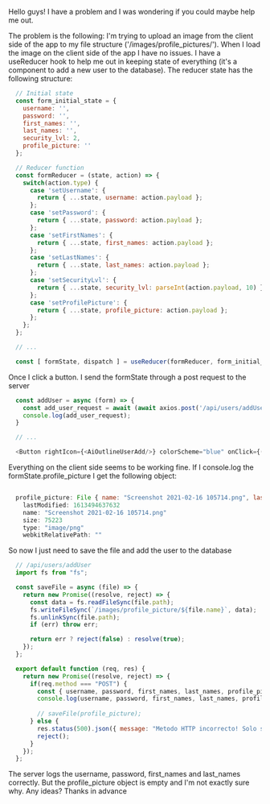 Hello guys! I have a problem and I was wondering if you could maybe help me out. 

The problem is the following: I'm trying to upload an image from the client side of the app to my file structure ('/images/profile_pictures/').
When I load the image on the client side of the app I have no issues. I have a useReducer hook to help me out in keeping state of everything (it's a component to add a new user to the database).
The reducer state has the following structure:

```js
  // Initial state
  const form_initial_state = {
    username: '',
    password: '',
    first_names: '',
    last_names: '',
    security_lvl: 2,
    profile_picture: ''
  };

  // Reducer function
  const formReducer = (state, action) => {
    switch(action.type) {
      case 'setUsername': {
        return { ...state, username: action.payload };
      };
      case 'setPassword': {
        return { ...state, password: action.payload };
      };
      case 'setFirstNames': {
        return { ...state, first_names: action.payload };
      };
      case 'setLastNames': {
        return { ...state, last_names: action.payload };
      };
      case 'setSecurityLvl': {
        return { ...state, security_lvl: parseInt(action.payload, 10) };
      };
      case 'setProfilePicture': {
        return { ...state, profile_picture: action.payload };
      };
    };
  };

  // ...

  const [ formState, dispatch ] = useReducer(formReducer, form_initial_state);
```

Once I click a button. I send the formState through a post request to the server

```js
  const addUser = async (form) => {
    const add_user_request = await (await axios.post('/api/users/addUser', form)).data;
    console.log(add_user_request);
  }

  // ...

  <Button rightIcon={<AiOutlineUserAdd/>} colorScheme="blue" onClick={() => addUser(formState)}>Agregar</Button>
```

Everything on the client side seems to be working fine. If I console.log the formState.profile_picture I get the following object:

```js

  profile_picture: File { name: "Screenshot 2021-02-16 105714.png", lastModified: 1613494637632, size: 75223, … }
    lastModified: 1613494637632
    name: "Screenshot 2021-02-16 105714.png"
    size: 75223
    type: "image/png"
    webkitRelativePath: ""
```

So now I just need to save the file and add the user to the database

```js
  // /api/users/addUser
  import fs from "fs";

  const saveFile = async (file) => {
    return new Promise((resolve, reject) => {
      const data = fs.readFileSync(file.path);
      fs.writeFileSync(`/images/profile_picture/${file.name}`, data);
      fs.unlinkSync(file.path);
      if (err) throw err;

      return err ? reject(false) : resolve(true);
    });
  };

  export default function (req, res) {
    return new Promise((resolve, reject) => {
      if(req.method === "POST") {
        const { username, password, first_names, last_names, profile_picture } = req.body;
        console.log(username, password, first_names, last_names, profile_picture );
        
        // saveFile(profile_picture);
      } else {
        res.status(500).json({ message: "Metodo HTTP incorrecto! Solo se acepta POST" });
        reject();
      }
    });
  };
```

The server logs the username, password, first_names and last_names correctly. But the profile_picture object is empty and I'm not exactly sure why.
Any ideas? Thanks in advance